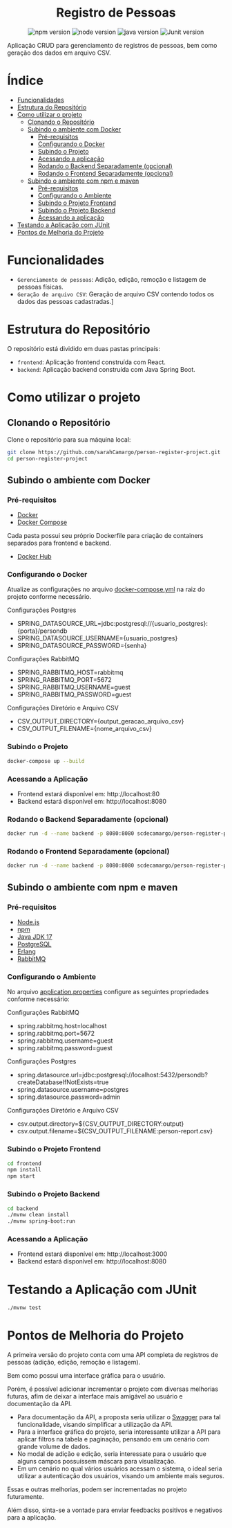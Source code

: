 <h1 align="center"> Registro de Pessoas </h1>

<p align="center">
  <img src="https://img.shields.io/badge/npm-10.8.2-blue" alt="npm version">
  <img src="https://img.shields.io/badge/node-20.18.0-pink" alt="node version">
  <img src="https://img.shields.io/badge/java-17-blue" alt="java version">
  <img src="https://img.shields.io/badge/JUnit-5.8.1-pink" alt="Junit version">
</p>

Aplicação CRUD para gerenciamento de registros de pessoas, bem como geração dos dados em arquivo CSV.

# Índice 

* [Funcionalidades](#funcionalidades)
* [Estrutura do Repositório](#estrutura-do-repositório)
* [Como utilizar o projeto](#como-utilizar-o-projeto)
  * [Clonando o Repositório](#clonando-o-repositório)
  * [Subindo o ambiente com Docker](#subindo-o-ambiente-com-docker)
    * [Pré-requisitos](#pré-requisitos)
    * [Configurando o Docker](#configurando-o-docker)
    * [Subindo o Projeto](#subindo-o-projeto)
    * [Acessando a aplicação](#acessando-a-aplicação)
    * [Rodando o Backend Separadamente (opcional)](#rodando-o-backend-separadamente-opcional)
    * [Rodando o Frontend Separadamente (opcional)](#rodando-o-frontend-separadamente-opcional)
  * [Subindo o ambiente com npm e maven](#subindo-o-ambiente-com-npm-e-maven)
    * [Pré-requisitos](#pré-requisitos-1)
    * [Configurando o Ambiente](#configurando-o-ambiente)
    * [Subindo o Projeto Frontend](#subindo-o-projeto-frontend)
    * [Subindo o Projeto Backend](#subindo-o-projeto-backend)
    * [Acessando a aplicação](#acessando-a-aplicação-1)
* [Testando a Aplicação com JUnit](#testando-a-aplicação-com-junit)
* [Pontos de Melhoria do Projeto](#pontos-de-melhoria-do-projeto)

# Funcionalidades

- `Gerenciamento de pessoas`: Adição, edição, remoção e listagem de pessoas físicas.
- `Geração de arquivo CSV`: Geração de arquivo CSV contendo todos os dados das pessoas cadastradas.]

# Estrutura do Repositório

O repositório está dividido em duas pastas principais:

- `frontend`: Aplicação frontend construída com React.
- `backend`: Aplicação backend construída com Java Spring Boot.

# Como utilizar o projeto

## Clonando o Repositório

Clone o repositório para sua máquina local:

```bash
git clone https://github.com/sarahCamargo/person-register-project.git
cd person-register-project
```

## Subindo o ambiente com Docker

### Pré-requisitos

- [Docker](https://www.docker.com/)
- [Docker Compose](https://docs.docker.com/compose/install/)
  
Cada pasta possui seu próprio Dockerfile para criação de containers separados para frontend e backend.

- [Docker Hub](https://hub.docker.com/r/scdecamargo/person-register-project/tags)

### Configurando o Docker

Atualize as configurações no arquivo [docker-compose.yml](https://github.com/sarahCamargo/person-register-project/blob/main/docker-compose.yml) na raiz do projeto conforme necessário.

Configurações Postgres
- SPRING_DATASOURCE_URL=jdbc:postgresql://{usuario_postgres}:{porta}/persondb
- SPRING_DATASOURCE_USERNAME={usuario_postgres}
- SPRING_DATASOURCE_PASSWORD={senha}

Configurações RabbitMQ
- SPRING_RABBITMQ_HOST=rabbitmq
- SPRING_RABBITMQ_PORT=5672
- SPRING_RABBITMQ_USERNAME=guest
- SPRING_RABBITMQ_PASSWORD=guest

Configurações Diretório e Arquivo CSV
- CSV_OUTPUT_DIRECTORY={output_geracao_arquivo_csv}
- CSV_OUTPUT_FILENAME={nome_arquivo_csv}

### Subindo o Projeto
```bash
docker-compose up --build
```

### Acessando a Aplicação
- Frontend estará disponível em: http://localhost:80
- Backend estará disponível em: http://localhost:8080

### Rodando o Backend Separadamente (opcional)
```bash
docker run -d --name backend -p 8080:8080 scdecamargo/person-register-project/backend
```

### Rodando o Frontend Separadamente (opcional)
```bash
docker run -d --name backend -p 8080:8080 scdecamargo/person-register-project/frontend
```

## Subindo o ambiente com npm e maven

### Pré-requisitos

- [Node.js](https://nodejs.org/pt)
- [npm](https://www.npmjs.com/)
- [Java JDK 17](https://www.oracle.com/java/technologies/downloads/#java17?er=221886)
- [PostgreSQL](https://www.postgresql.org/)
- [Erlang](https://www.erlang.org/downloads)
- [RabbitMQ](https://www.rabbitmq.com/)

### Configurando o Ambiente

No arquivo [application.properties](https://github.com/sarahCamargo/person-register-project/blob/main/backend/src/main/resources/application.properties) configure as seguintes propriedades conforme necessário:

Configurações RabbitMQ
- spring.rabbitmq.host=localhost
- spring.rabbitmq.port=5672
- spring.rabbitmq.username=guest
- spring.rabbitmq.password=guest

Configurações Postgres
- spring.datasource.url=jdbc:postgresql://localhost:5432/persondb?createDatabaseIfNotExists=true
- spring.datasource.username=postgres
- spring.datasource.password=admin

Configurações Diretório e Arquivo CSV
- csv.output.directory=${CSV_OUTPUT_DIRECTORY:output}
- csv.output.filename=${CSV_OUTPUT_FILENAME:person-report.csv}

### Subindo o Projeto Frontend
```bash
cd frontend
npm install
npm start
```

### Subindo o Projeto Backend
```bash
cd backend
./mvnw clean install
./mvnw spring-boot:run
```

### Acessando a Aplicação

- Frontend estará disponível em: http://localhost:3000
- Backend estará disponível em: http://localhost:8080

# Testando a Aplicação com JUnit
```bash
./mvnw test
```

# Pontos de Melhoria do Projeto

<p> A primeira versão do projeto conta com uma API completa de registros de pessoas (adição, edição, remoção e listagem). </p>
<p> Bem como possui uma interface gráfica para o usuário.</p>

<p> Porém, é possível adicionar incrementar o projeto com diversas melhorias futuras, afim de deixar a interface mais amigável ao usuário e documentação da API.</p>

- Para documentação da API, a proposta seria utilizar o [Swagger](https://swagger.io/) para tal funcionalidade, visando simplificar a utilização da API.
- Para a interface gráfica do projeto, seria interessante utilizar a API para aplicar filtros na tabela e paginação, pensando em um cenário com grande volume de dados.
- No modal de adição e edição, seria interessate para o usuário que alguns campos possuíssem máscara para visualização.
- Em um cenário no qual vários usuários acessam o sistema, o ideal seria utilizar a autenticação dos usuários, visando um ambiente mais seguros.

<p> Essas e outras melhorias, podem ser incrementadas no projeto futuramente.</p>
<p> Além disso, sinta-se a vontade para enviar feedbacks positivos e negativos para a aplicação.</p>
